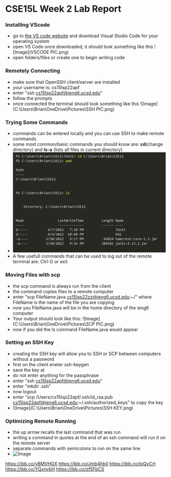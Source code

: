# CSE15L Week 2 Lab Report 


### Installing VScode
- go to [the VS code website](https://code.visualstudio.com/) and download Visual Studio Code for your operating system 
- open VS Code once downloaded, it should look something like this ![Image](VSCODE PIC.png)
- open folders/files or create one to begin writing code

### Remotely Connecting
- make sure that OpenSSH client/server are installed
- your username is: cs15lsp22apf
- enter "ssh cs15lsp22apf@ieng6.ucsd.edu" 
- follow the prompts
- once connected the terminal should look something like this ![Image] (C:\Users\Brian\OneDrive\Pictures\SSH PIC.png)

### Trying Some Commands
- commands can be entered locally and you can use SSH to make remote commands
- some most common/basic commands you should know are: **cd**(change directory) and **ls-a** (lists all files in current directory)
- ![Image](https://raw.githubusercontent.com/brian-schodorf/cse15l-lab-reports/main/COMMANDS%20PIC.png)
- A few usefull commands that can be used to log out of the remote terminal are: Ctrl-D or exit

### Moving Files with scp 
- the scp command is always run from the client
- the command copies files to a remote computer
- enter "scp FileName.java cs15lsp22zz@ieng6.ucsd.edu:~/" where FileName is the name of the file you are copying
- now you FileName.java will be in the home directory of the ieng6 computer 
- Your output should look like this: ![Image](C:\Users\Brian\OneDrive\Pictures\SCP PIC.png)
- now if you did the ls command FileName.java would appear 

### Setting an SSH Key 
- creating the SSH key will allow you to SSH or SCP between computers without a password
- first on the client eneter ssh-keygen
- save the key at 
- do not enter anything for the passphrase
- enter "ssh cs15lsp22apf@ieng6.ucsd.edu"
- enter "mkdir .ssh"
- now logout 
- enter "scp /Users/cs15lsp22apf/.ssh/id_rsa.pub cs15lsp22apf@ieng6.ucsd.edu:~/.ssh/authorized_keys" to copy the key
- ![Image](C:\Users\Brian\OneDrive\Pictures\SSH KEY.png)
  
### Optimizing Remote Running
- the up arrow recalls the last command that was run 
- writing a command in quotes at the end of an ssh command will run it on the remote server 
- separate commands with semicolons to run on the same line 
- ![Image](https://ibb.co/hF29Smr)


https://ibb.co/yBMVHGX
https://ibb.co/Jmb4hb0
https://ibb.co/txQyCrt
https://ibb.co/YQxnvbH
https://ibb.co/zf5FbCS








